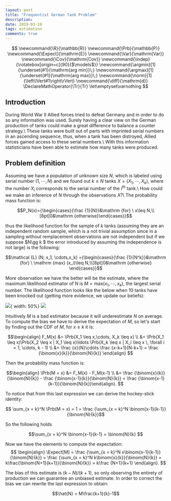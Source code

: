```yaml
---
layout: post
title: "Frequentist German Tank Problem"
description:
date: 2019-03-10
tags: estimation
comments: true
---
```


$$
  \newcommand{\R}{\mathbb{R}}
  \newcommand{\Prb}{\mathbb{P}}
  \newcommand{\Expect}{\mathrm{E}}
  \newcommand{\Var}{\mathrm{Var}}
  \newcommand{\Cov}{\mathrm{Cov}}
  \newcommand{\indep}{\rotatebox[origin=c]{90}{$\models$}}
  \newcommand{\argmin}[1]{\underset{#1}{\mathrm{arg min}}\;}
  \newcommand{\argmax}[1]{\underset{#1}{\mathrm{arg max}}\;}
  \newcommand{\norm}[1]{\left\lVert#1\right\rVert}
  \newcommand{\diff}{\mathrm{d}}
  \DeclareMathOperator{\Tr}{Tr}
  \let\emptyset\varnothing
$$

## Introduction

During World War II Allied forces tried to defeat Germany and in order to do so any information was used. Surely having a clear view on the German production of tanks could make a great difference to balance a counter strategy.\\
These tanks were built out of parts with imprinted serial numbers in an ascending sequence, thus, when a tank has been distroyed, Allied forces gained access to these serial numbers.\\
With this information statisticians have been able to estimate how many tanks were produced.

## Problem definition

Assuming we have a population of unknown size $N$, which is labeled using serial number $(1,\cdots,N)$ and we found out $k\leq N$ tanks $X = (X_1,\cdots,X_k)$, where the number $X_i$ corresponds to the serial number of the $i^{th}$ tank.\\
How could we make an inference of $N$ through the observations $X$?\\
The probability mass function is:

$$P_N(x)={\begin{cases}{\frac {1}{N}}&\mathrm {for} \ x\leq N,\\[8pt]0&\mathrm {otherwise}\end{cases}}$$

thus the likelihood function for the sample of $k$ tanks (assuming they are an independent random sample, which is a not trivial assumption since in a sampling without remplacement observations are not independent but if we suppose $N\gg k $ the error introduced by assuming the independence is not large) is the following:

$$\mathcal {L} (N; x_1, \cdots,x_k) ={\begin{cases}{\frac {1}{N^k}}&\mathrm {for} \ \mathrm {max} (x_i)\leq N,\\[8pt]0&\mathrm {otherwise} \end{cases}}$$

More observation we have the better will be the estimate, where the maximum likelihood estimator of $N$ is $M = \mathrm {max} (x_1, \cdots,x_k)$, the largest serial number. The likelihood function looks like the below when 10 tanks have been knocked out (getting more evidence, we update our beliefs):

![](../../figures/Frequentist_German_Tank_Problem/Int_11.png ){ width: 50%}
![](../../figures/Frequentist_German_Tank_Problem/Int_22.png )


Intuitively $M$ is a bad estimator because it will underestimate $N$ on average. To compute the bias we have to derive the expectation of $M$, so let's start by finding out the CDF of $M$, for $x \geq k$ it is:

$$\begin{align} F_M(x) &= \Prb(X_1 \leq x,\cdots, X_k \leq x) \\ &= \Prb(X_1 \leq x)\Prb(X_2 \leq x | X_1 \leq x)\ldots  \Prb(X_k \leq x | X_i \leq x \, \forall i = 1, \cdots, k - 1) \\ &= \frac {x}{N}\cdots \frac {x-k+1}{N-k+1} = \frac {\binom{x}{k}}{\binom{N}{k}}  \end{align} $$


Then the probability mass function is:

$$\begin{align} \Prb(M = x) &= F_M(x) - F_M(x-1) \\ &= \frac {\binom{x}{k}}{\binom{N}{k}} - \frac {\binom{x-1}{k}}{\binom{N}{k}}   = \frac {\binom{x-1}{k-1}}{\binom{N}{k}}\end{align}. $$

To notice that from this last expression we can derive the hockey-stick identity:

$$ \sum_{x = k}^N \Prb(M = x) = 1 = \frac {\sum_{x = k}^N \binom{x-1}{k-1}}{\binom{N}{k}}$$

So the following holds

$$\sum_{x = k}^N \binom{x-1}{k-1} = \binom{N}{k} $$

Now we have the elements to compute the expectation: 
$$ \begin{align} \Expect[M] = \frac {\sum_{x = k}^N x\binom{x-1}{k-1}}{\binom{N}{k}} = \frac {\sum_{x = k}^N k\binom{x}{k}}{\binom{N}{k}} = k\frac{\binom{N+1}{k+1}}{\binom{N}{k}} = k\frac {N+1}{k+1} \end{align}. $$

  The bias of this estimate is $(k-N)/(k+1)$, so only observing the entirety of production we can guarantee an unbiased estimate. In order to correct the bias we can rewrite the last expression to obtain:
  
$$\hat{N} = M\frac{k+1}{k}-1$$





